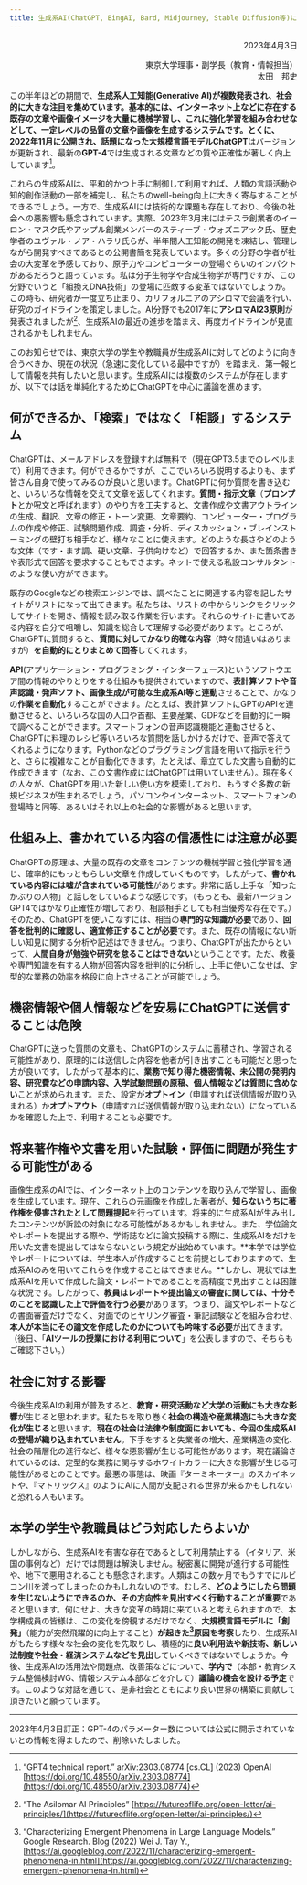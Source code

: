 ```yaml
---
title: 生成系AI(ChatGPT, BingAI, Bard, Midjourney, Stable Diffusion等)について
---
```


<p style="text-align: right;">2023年4月3日</p>
<p style="text-align: right;">
東京大学理事・副学長（教育・情報担当）<br>
太田　邦史
</p>

この半年ほどの期間で、**生成系人工知能(Generative AI)**が複数発表され、社会的に大きな注目を集めています。基本的には、インターネット上などに存在する既存の文章や画像イメージを大量に機械学習し、これに強化学習を組み合わせなどして、一定レベルの品質の文章や画像を生成するシステムです。とくに、2022年11月に公開され、話題になった大規模言語モデル**ChatGPT**はバージョンが更新され、最新の**GPT-4**では生成される文章などの質や正確性が著しく向上しています[^1]。

[^1]: “GPT4 technical report.” arXiv:2303.08774 \[cs.CL\] (2023) OpenAI [https://doi.org/10.48550/arXiv.2303.08774](https://doi.org/10.48550/arXiv.2303.08774)

これらの生成系AIは、平和的かつ上手に制御して利用すれば、人類の言語活動や知的創作活動の一部を補完し、私たちのwell-being向上に大きく寄与することができるでしょう。一方で、生成系AIには技術的な課題も存在しており、今後の社会への悪影響も懸念されています。実際、2023年3月末にはテスラ創業者のイーロン・マスク氏やアップル創業メンバーのスティーブ・ウォズニアック氏、歴史学者のユヴァル・ノア・ハラリ氏らが、半年間人工知能の開発を凍結し、管理しながら開発すべきであるとの公開書簡を発表しています。多くの分野の学者が社会の大変革を予感しており、原子力やコンピューターの登場ぐらいのインパクトがあるだろうと語っています。私は分子生物学や合成生物学が専門ですが、この分野でいうと「組換えDNA技術」の登場に匹敵する変革ではないでしょうか。この時も、研究者が一度立ち止まり、カリフォルニアのアシロマで会議を行い、研究のガイドラインを策定しました。AI分野でも2017年に**アシロマAI23原則**が発表されましたが[^2]、生成系AIの最近の進歩を踏まえ、再度ガイドラインが見直されるかもしれません。

[^2]: “The Asilomar AI Principles” [https://futureoflife.org/open-letter/ai-principles/](https://futureoflife.org/open-letter/ai-principles/)

このお知らせでは、東京大学の学生や教職員が生成系AIに対してどのように向き合うべきか、現在の状況（急速に変化している最中ですが）を踏まえ、第一報として情報を共有したいと思います。生成系AIには複数のシステムが存在しますが、以下では話を単純化するためにChatGPTを中心に議論を進めます。

## 何ができるか、「検索」ではなく「相談」するシステム

ChatGPTは、メールアドレスを登録すれば無料で（現在GPT3.5までのレベルまで）利用できます。何ができるかですが、ここでいろいろ説明するよりも、まず皆さん自身で使ってみるのが良いと思います。ChatGPTに何か質問を書き込むと、いろいろな情報を交えて文章を返してくれます。**質問・指示文章**（**プロンプト**とか呪文と呼ばれます）のやり方を工夫すると、文書作成や文書アウトラインの生成、翻訳、文章の修正・トーン変更、文章要約、コンピューター・プログラムの作成や修正、試験問題作成、調査・分析、ディスカッション・ブレインストーミングの壁打ち相手など、様々なことに使えます。どのような長さやどのような文体（です・ます調、硬い文章、子供向けなど）で回答するか、また箇条書きや表形式で回答を要求することもできます。ネットで使える私設コンサルタントのような使い方ができます。

既存のGoogleなどの検索エンジンでは、調べたことに関連する内容を記したサイトがリストになって出てきます。私たちは、リストの中からリンクをクリックしてサイトを開き、情報を読み取る作業を行います。それらのサイトに書いてある内容を自分で咀嚼し、知識を総合して理解する必要があります。ところが、ChatGPTに質問すると、**質問に対してかなり的確な内容**（時々間違いはありますが）**を自動的にとりまとめて回答**してくれます。

**API**(アプリケーション・プログラミング・インターフェース)というソフトウエア間の情報のやりとりをする仕組みも提供されていますので、**表計算ソフトや音声認識・発声ソフト、画像生成が可能な生成系AI等と連動**させることで、かなりの**作業を自動化**することができます。たとえば、表計算ソフトにGPTのAPIを連動させると、いろいろな国の人口や首都、主要産業、GDPなどを自動的に一瞬で調べることができます。スマートフォンの音声認識機能と連動させると、ChatGPTに料理のレシピ等いろいろな質問を話しかけるだけで、音声で答えてくれるようになります。Pythonなどのプラグラミング言語を用いて指示を行うと、さらに複雑なことが自動化できます。たとえば、章立てした文書も自動的に作成できます（なお、この文書作成にはChatGPTは用いていません）。現在多くの人々が、ChatGPTを用いた新しい使い方を模索しており、もうすぐ多数の新規ビジネスが生まれるでしょう。パソコンやインターネット、スマートフォンの登場時と同等、あるいはそれ以上の社会的な影響があると思います。

## 仕組み上、書かれている内容の信憑性には注意が必要

ChatGPTの原理は、大量の既存の文章をコンテンツの機械学習と強化学習を通じ、確率的にもっともらしい文章を作成していくものです。したがって、**書かれている内容には嘘が含まれている可能性**があります。非常に話し上手な「知ったかぶりの人物」と話しをしているような感じです。（もっとも、最新バージョンGPT4ではかなり正確性が増しており、相談相手としても相当優秀な存在です。）そのため、ChatGPTを使いこなすには、相当の**専門的な知識が必要**であり、**回答を批判的に確認し、適宜修正することが必要**です。また、既存の情報にない新しい知見に関する分析や記述はできません。つまり、ChatGPTが出たからといって、**人間自身が勉強や研究を怠ることはできない**ということです。ただ、教養や専門知識を有する人物が回答内容を批判的に分析し、上手に使いこなせば、定型的な業務の効率を格段に向上させることが可能でしょう。

## 機密情報や個人情報などを安易にChatGPTに送信することは危険

ChatGPTに送った質問の文章も、ChatGPTのシステムに蓄積され、学習される可能性があり、原理的には送信した内容を他者が引き出すことも可能だと思った方が良いです。したがって基本的に、**業務で知り得た機密情報、未公開の発明内容、研究費などの申請内容、入学試験問題の原稿、個人情報などは質問に含めない**ことが求められます。また、設定が**オプトイン**（申請すれば送信情報が取り込まれる）か**オプトアウト**（申請すれば送信情報が取り込まれない）になっているかを確認した上で、利用することも必要です。

## 将来著作権や文書を用いた試験・評価に問題が発生する可能性がある

画像生成系のAIでは、インターネット上のコンテンツを取り込んで学習し、画像を生成しています。現在、これらの元画像を作成した著者が、**知らないうちに著作権を侵害されたとして問題提起**を行っています。将来的に生成系AIが生み出したコンテンツが訴訟の対象になる可能性があるかもしれません。また、学位論文やレポートを提出する際や、学術誌などに論文投稿する際に、生成系AIをだけを用いた文書を提出してはならないという規定が出始めています。**本学では学位やレポートについては、学生本人が作成することを前提としておりますので、生成系AIのみを用いてこれらを作成することはできません。**しかし、現状では生成系AIを用いて作成した論文・レポートであることを高精度で見出すことは困難な状況です。したがって、**教員はレポートや提出論文の審査に関しては、十分そのことを認識した上で評価を行う必要**があります。つまり、論文やレポートなどの書面審査だけでなく、対面でのヒヤリング審査・筆記試験などを組み合わせ、**本人が本当にその論文を作成したのかについても吟味する必要**が出てきます。（後日、「**AIツールの授業における利用について**」を公表しますので、そちらもご確認下さい。）

## 社会に対する影響

今後生成系AIの利用が普及すると、**教育・研究活動など大学の活動にも大きな影響**が生じると思われます。私たちを取り巻く**社会の構造や産業構造にも大きな変化が生じる**と思います。**現在の社会は法律や制度面においても、今回の生成系AIの登場が織り込まれていません**。下手をすると失業者の増大、産業構造の変化、社会の階層化の進行など、様々な悪影響が生じる可能性があります。現在議論されているのは、定型的な業務に関与するホワイトカラーに大きな影響が生じる可能性があるとのことです。最悪の事態は、映画『ターミネーター』のスカイネットや、『マトリックス』のようにAIに人間が支配される世界が来るかもしれないと恐れる人もいます。

## 本学の学生や教職員はどう対応したらよいか

しかしながら、生成系AIを有害な存在であるとして利用禁止する（イタリア、米国の事例など）だけでは問題は解決しません。秘密裏に開発が進行する可能性や、地下で悪用されることも懸念されます。人類はこの数ヶ月でもうすでにルビコン川を渡ってしまったのかもしれないのです。むしろ、**どのようにしたら問題を生じないようにできるのか、その方向性を見出すべく行動することが重要**であると思います。何にせよ、大きな変革の時期に来ていると考えられますので、本学構成員の皆様は、この変化を傍観するだけでなく、**大規模言語モデルに「創発」**（能力が突然飛躍的に向上すること）**が起きた[^3]原因を考察**したり、生成系AIがもたらす様々な社会の変化を先取りし、積極的に**良い利用法や新技術、新しい法制度や社会・経済システムなどを見出**していくべきではないでしょうか。今後、生成系AIの活用法や問題点、改善策などについて、**学内で**（本部・教育システム整備検討WG、情報システム本部などを介して）**議論の機会を設ける予定**です。このような対話を通じて、是非社会とともにより良い世界の構築に貢献して頂きたいと願っています。

[^3]: “Characterizing Emergent Phenomena in Large Language Models.” Google Research. Blog (2022) Wei J. Tay Y., [https://ai.googleblog.com/2022/11/characterizing-emergent-phenomena-in.html](https://ai.googleblog.com/2022/11/characterizing-emergent-phenomena-in.html)

---

2023年4月3日訂正：GPT-4のパラメーター数については公式に開示されていないとの情報を得ましたので、削除いたしました。
